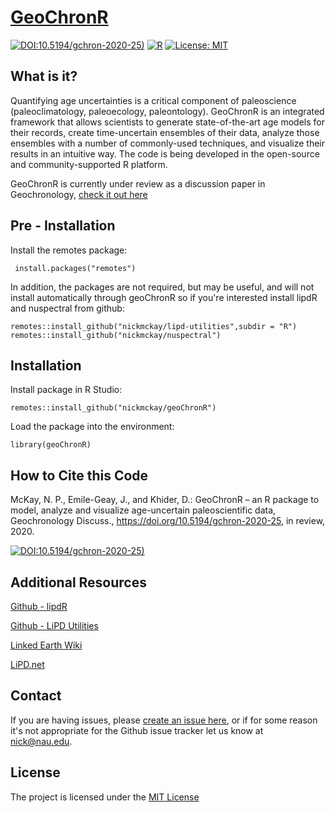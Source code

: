 # [GeoChronR](https://nickmckay.github.io/GeoChronR/)
[![DOI:10.5194/gchron-2020-25)](https://zenodo.org/badge/DOI/10.5194/gchron-2020-25.svg)](https://doi.org/10.5194/gchron-2020-25)
[![R](https://img.shields.io/badge/R-3.3.3-blue.svg)]()
[![License: MIT](https://img.shields.io/badge/License-MIT-yellow.svg)](https://opensource.org/licenses/MIT)


## What is it?

Quantifying age uncertainties is a critical component of paleoscience (paleoclimatology, paleoecology, paleontology). GeoChronR is an integrated framework that allows scientists to generate state-of-the-art age models for their records, create time-uncertain ensembles of their data, analyze those ensembles with a number of commonly-used techniques, and visualize their results in an intuitive way. The code is being developed in the open-source and community-supported R platform. 

GeoChronR is currently under review as a discussion paper in Geochronology, [check it out here](https://doi.org/10.5194/gchron-2020-25)


## Pre - Installation

Install the remotes package: 
```
 install.packages("remotes")
```

In addition, the packages are not required, but may be useful, and will not install automatically through geoChronR so if you're interested install lipdR and nuspectral from github:

```
remotes::install_github("nickmckay/lipd-utilities",subdir = "R")
remotes::install_github("nickmckay/nuspectral")
```

## Installation

Install package in R Studio:

```
remotes::install_github("nickmckay/geoChronR")
```

Load the package into the environment:

```
library(geoChronR)
```

## How to Cite this Code

McKay, N. P., Emile-Geay, J., and Khider, D.: GeoChronR – an R package to model, analyze and visualize age-uncertain paleoscientific data, Geochronology Discuss., https://doi.org/10.5194/gchron-2020-25, in review, 2020.

[![DOI:10.5194/gchron-2020-25)](https://zenodo.org/badge/DOI/10.5194/gchron-2020-25.svg)](https://doi.org/10.5194/gchron-2020-25)


## Additional Resources 

[Github - lipdR](https://github.com/nickmckay/LiPD-utilities/tree/master/R) 

[Github - LiPD Utilities](https://github.com/nickmckay/LiPD-utilities)

[Linked Earth Wiki](http://wiki.linked.earth/Main_Page)

[LiPD.net](http://www.lipd.net)


## Contact

If you are having issues, please [create an issue here](https://github.com/nickmckay/GeoChronR/issues), or if for some reason it's not appropriate for the Github issue tracker let us know at [nick@nau.edu](mailto:nick@nau.edu).

## License

The project is licensed under the [MIT License](https://github.com/nickmckay/GeoChronR/blob/master/LICENSE)


